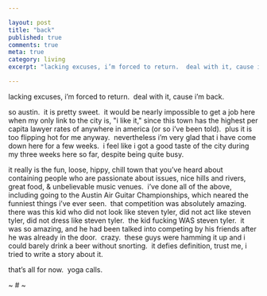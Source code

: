 ```yaml
---

layout: post
title: "back"
published: true
comments: true
meta: true
category: living
excerpt: "lacking excuses, i’m forced to return.  deal with it, cause i’m back."

---
```


lacking excuses, i’m forced to return.  deal with it, cause i’m back.

so austin.  it is pretty sweet.  it would be nearly impossible to get a job here when my only link to the city is, "i like it," since this town has the highest per capita lawyer rates of anywhere in america (or so i’ve been told).  plus it is too flipping hot for me anyway.  nevertheless i’m very glad that i have come down here for a few weeks.  i feel like i got a good taste of the city during my three weeks here so far, despite being quite busy.  

it really is the fun, loose, hippy, chill town that you’ve heard about containing people who are passionate about issues, nice hills and rivers, great food, & unbelievable music venues.  i’ve done all of the above, including going to the Austin Air Guitar Championships, which neared the funniest things i’ve ever seen.  that competition was absolutely amazing.  there was this kid who did not look like steven tyler, did not act like steven tyler, did not dress like steven tyler.  the kid fucking WAS steven tyler.  it was so amazing, and he had been talked into competing by his friends after he was already in the door.  crazy.  these guys were hamming it up and i could barely drink a beer without snorting.  it defies definition, trust me, i tried to write a story about it.

that’s all for now.  yoga calls.

~ # ~